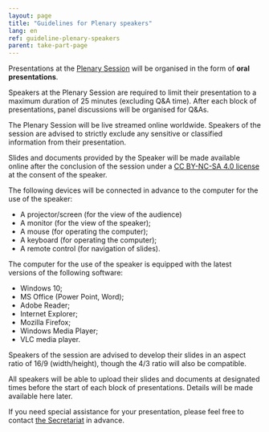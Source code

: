 ```yaml
---
layout: page
title: "Guidelines for Plenary speakers"
lang: en
ref: guideline-plenary-speakers
parent: take-part-page
---
```

Presentations at the [Plenary Session](/programmes/plenary) will be organised in the form of **oral presentations**.

Speakers at the Plenary Session are required to limit their presentation to a maximum duration of 25 minutes (excluding Q&A time). After each block of presentations, panel discussions will be organised for Q&As.

The Plenary Session will be live streamed online worldwide. Speakers of the session are advised to strictly exclude any sensitive or classified information from their presentation.

Slides and documents provided by the Speaker will be made available online after the conclusion of the session under a [CC BY-NC-SA 4.0 license](http://creativecommons.org/licenses/by-nc-sa/4.0/) at the consent of the speaker.

The following devices will be connected in advance to the computer for the use of the speaker:
- A projector/screen (for the view of the audience)
- A monitor (for the view of the speaker);
- A mouse (for operating the computer);
- A keyboard (for operating the computer);
- A remote control (for navigation of slides).

The computer for the use of the speaker is equipped with the latest versions of the following software:
- Windows 10;
- MS Office (Power Point, Word);
- Adobe Reader;
- Internet Explorer;
- Mozilla Firefox;
- Windows Media Player;
- VLC media player.

Speakers of the session are advised to develop their slides in an aspect ratio of 16/9 (width/height), though the 4/3 ratio will also be compatible.

All speakers will be able to upload their slides and documents at designated times before the start of each block of presentations. Details will be made available here later.

If you need special assistance for your presentation, please feel free to contact [the Secretariat](/about/sec) in advance.